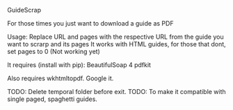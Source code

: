 GuideScrap

For those times you just want to download a guide as PDF

Usage:
Replace URL and pages with the respective URL from the guide you want to scrarp and its pages
It works with HTML guides, for those that dont, set pages to 0 (Not working yet)

It requires (install with pip): 
BeautifulSoap 4
pdfkit

Also requires wkhtmltopdf. Google it.

TODO: Delete temporal folder before exit.
TODO: To make it compatible with single paged, spaghetti guides.

